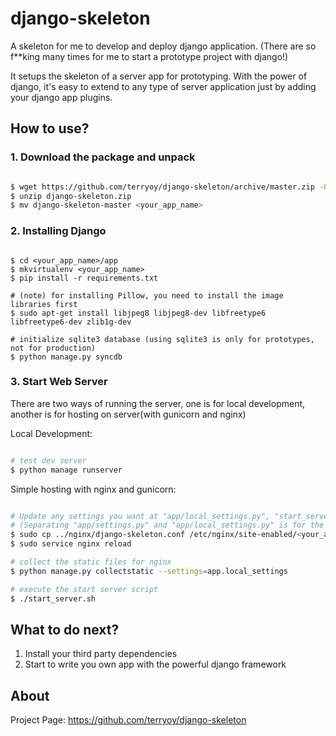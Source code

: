 # django-skeleton
A skeleton for me to develop and deploy django application. (There are so f**king many times for me to start a prototype project with django!)

It setups the skeleton of a server app for prototyping. With the power of django, it's easy to extend to any type of server application just by adding your django app plugins.


## How to use?

### 1. Download the package and unpack

```bash

$ wget https://github.com/terryoy/django-skeleton/archive/master.zip -O django-skeleton.zip
$ unzip django-skeleton.zip
$ mv django-skeleton-master <your_app_name>

```

### 2. Installing Django

```

$ cd <your_app_name>/app
$ mkvirtualenv <your_app_name>
$ pip install -r requirements.txt

# (note) for installing Pillow, you need to install the image libraries first
$ sudo apt-get install libjpeg8 libjpeg8-dev libfreetype6 libfreetype6-dev zlib1g-dev

# initialize sqlite3 database (using sqlite3 is only for prototypes, not for production)
$ python manage.py syncdb

```

### 3. Start Web Server

There are two ways of running the server, one is for local development, another is for hosting on server(with gunicorn and nginx)

Local Development:

```bash

# test dev server 
$ python manage runserver

```

Simple hosting with nginx and gunicorn:

```bash

# Update any settings you want at "app/local_settings.py", "start_server.sh", "../nginx/django-skeleton.conf",
# (Separating "app/settings.py" and "app/local_settings.py" is for the separation of local development and public preview.)
$ sudo cp ../nginx/django-skeleton.conf /etc/nginx/site-enabled/<your_app_name>.conf
$ sudo service nginx reload

# collect the static files for nginx
$ python manage.py collectstatic --settings=app.local_settings

# execute the start server script
$ ./start_server.sh

```

## What to do next?

1. Install your third party dependencies
2. Start to write you own app with the powerful django framework


## About

Project Page: https://github.com/terryoy/django-skeleton
